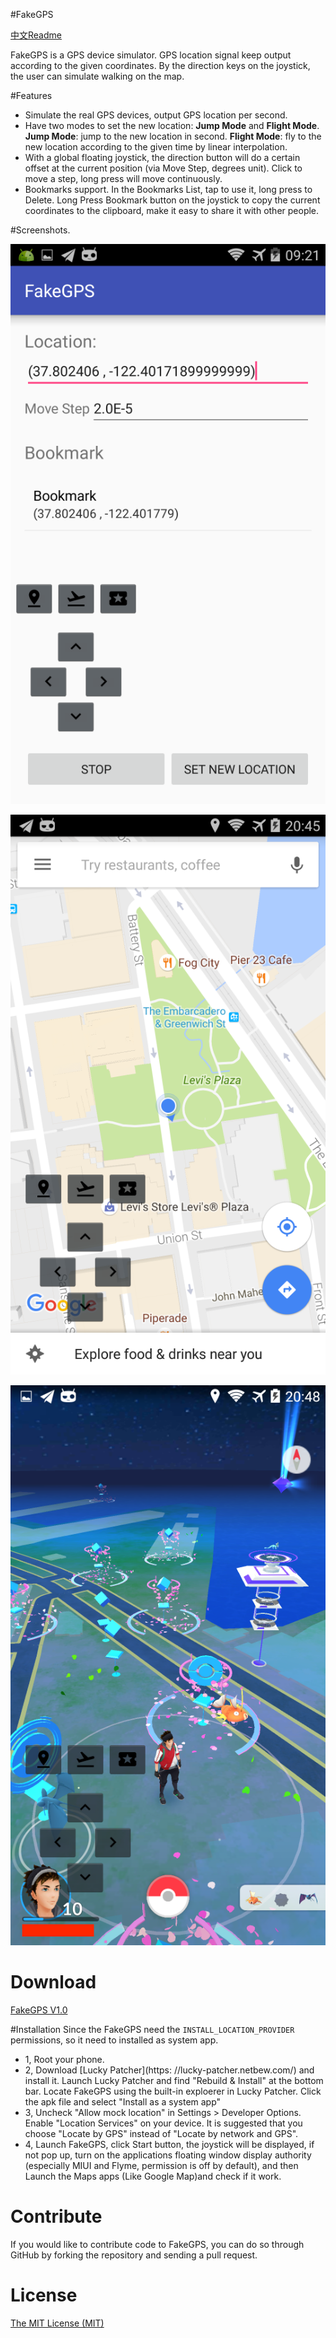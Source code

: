 #FakeGPS

[中文Readme](https://github.com/xiangtailiang/FakeGPS/blob/master/README_CN.md)

FakeGPS is a GPS device simulator. GPS location signal keep output according to the given coordinates. By the direction keys on the joystick, the user can simulate walking on the map.

#Features
- Simulate the real GPS devices, output GPS location per second.
- Have two modes to set the new location: **Jump Mode** and **Flight Mode**. **Jump Mode**: jump to the new location in second. **Flight Mode**: fly to the new location according to the given time by linear interpolation.
- With a global floating joystick, the direction button will do a certain offset at the current position (via Move Step, degrees unit). Click to move a step, long press will move continuously.
- Bookmarks support. In the Bookmarks List, tap to use it, long press to Delete.  Long Press Bookmark button on the joystick to copy the current coordinates to the clipboard, make it easy to share it with other people.

#Screenshots.

![Screenshot_1](./screenshot/Screenshot_1.png)

![Screenshot_2](./screenshot/Screenshot_2.png)

![Screenshot_3](./screenshot/Screenshot_3.png)

# Download
[FakeGPS V1.0](https://github.com/xiangtailiang/FakeGPS/releases/tag/1.0)


#Installation
Since the FakeGPS need the `INSTALL_LOCATION_PROVIDER` permissions, so it need to installed as system app.

- 1, Root your phone.
- 2, Download [Lucky Patcher](https: //lucky-patcher.netbew.com/) and install it.  Launch Lucky Patcher and find "Rebuild & Install" at the bottom bar. Locate FakeGPS using the built-in exploerer in Lucky Patcher. Click the apk file and select "Install as a system app"
- 3, Uncheck "Allow mock location" in Settings > Developer Options. Enable "Location Services" on your device. It is suggested that you choose "Locate by GPS" instead of "Locate by network and GPS".
- 4, Launch FakeGPS, click Start button, the joystick will be displayed, if not pop up, turn on the applications floating window display authority (especially MIUI and Flyme, permission is off by default), and then Launch the Maps apps (Like Google Map)and check if it work.

# Contribute
If you would like to contribute code to FakeGPS, you can do so through GitHub by forking the repository and sending a pull request.

# License
[The MIT License (MIT)](http://opensource.org/licenses/MIT)
